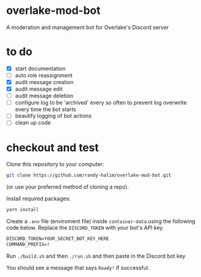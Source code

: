 # overlake-mod-bot
A moderation and management bot for Overlake's Discord server

# to do
- [x] start documentation
- [ ] auto role reassignment
- [x] audit message creation
- [x] audit message edit
- [ ] audit message deletion
- [ ] configure log to be 'archived' every so often to prevent log overwrite every time the bot starts
- [ ] beautify logging of bot actions
- [ ] clean up code

# checkout and test
Clone this repository to your computer:
```sh
git clone https://github.com/randy-halim/overlake-mod-bot.git
```
(or use your preferred method of cloning a repo).

Install required packages:
```sh
yarn install
```

Create a `.env` file (enviroment file) inside `container-data` using the following code below. Replace the `DISCORD_TOKEN` with your bot's API key.
```txt
DISCORD_TOKEN=YOUR_SECRET_BOT_KEY_HERE
COMMAND_PREFIX=!
```

Run `./build.sh` and then `./run.sh` and then paste in the Discord bot key

You should see a message that says `Ready!` if successful.
